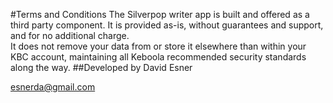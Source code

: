 #Terms and Conditions
The Silverpop writer app is built and offered as a third party component. It is provided as-is, without guarantees and support, and for no additional charge.  
It does not remove your data from or store it elsewhere than within your KBC account, maintaining all Keboola recommended security standards along the way.
##Developed by
David Esner

esnerda@gmail.com
